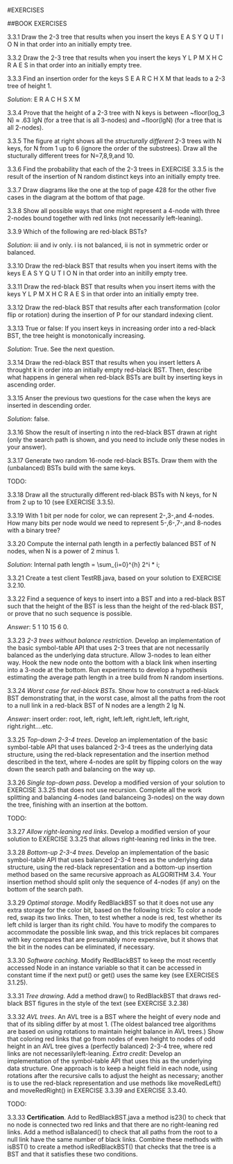 #EXERCISES

##BOOK EXERCISES

3.3.1 Draw the 2-3 tree that results when you insert the keys E A S Y Q U T I O N in that order into an initially empty tree.

3.3.2 Draw the 2-3 tree that results when you insert the keys Y L P M X H C R A E S in that order into an initially empty tree.

3.3.3 Find an insertion order for the keys S E A R C H X M that leads to a 2-3 tree of height 1.
 
 *Solution*: E R A C H S X M

 3.3.4 Prove that the height of a 2-3 tree with N keys is between ~floor(log_3 N) $\approx$ .63 lgN (for a tree that is all 3-nodes) and ~floor(lgN) (for a tree that is all 2-nodes).

 3.3.5 The figure at right shows all the *structurally different* 2-3 trees with N keys, for N from 1 up to 6 (ignore the order of the substrees). Draw all the stucturally different trees for N=7,8,9,and 10.

 3.3.6 Find the probability that each of the 2-3 trees in EXERCISE 3.3.5 is the result of the insertion of N random distinct keys into an initially empty tree.

3.3.7 Draw diagrams like the one at the top of page 428 for the other five cases in the diagram at the bottom of that page.

3.3.8 Show all possible ways that one might represent a 4-node with three 2-nodes bound together with red links (not necessarily left-leaning).

3.3.9 Which of the following are red-black BSTs?

*Solution*: iii and iv only. i is not balanced, ii is not in symmetric order or balanced.

3.3.10 Draw the red-black BST that results when you insert items with the keys E A S Y Q U T I O N in that order into an initilly empty tree.

3.3.11 Draw the red-black BST that results when you insert items with the keys Y L P M X H C R A E S in that order into an initially empty tree.

3.3.12 Draw the red-black BST that results after each transformation (color flip or rotation) during the insertion of P for our standard indexing client.

3.3.13 True or false: If you insert keys in increasing order into a red-black BST, the tree height is monotonically increasing.

*Solution*: True. See the next question.

3.3.14 Draw the red-black BST that results when you insert letters A throught k in order into an initially empty red-black BST. Then, describe what happens in general when red-black BSTs are built by inserting keys in ascending order.

3.3.15 Anser the previous two questions for the case when the keys are inserted in descending order.

*Solution*: false.

3.3.16 Show the result of inserting n into the red-black BST drawn at right (only the search path is shown, and you need to include only these nodes in your answer).

3.3.17 Generate two random 16-node red-black BSTs. Draw them with the (unbalanced) BSTs build with the same keys.

TODO: 

3.3.18 Draw all the structurally different red-black BSTs with N keys, for N from 2 up to 10 (see EXERCISE 3.3.5).

3.3.19 With 1 bit per node for color, we can represent 2-,3-,and 4-nodes. How many bits per node would we need to represent 5-,6-,7-,and 8-nodes with a binary tree?

3.3.20 Compute the internal path length in a perfectly balanced BST of N nodes, when N is a power of 2 minus 1.

*Solution*: Internal path length = \sum_{i=0}^{h} 2^i * i;

3.3.21 Create a test client TestRB.java, based on your solution to EXERCISE 3.2.10.

3.3.22 Find a sequence of keys to insert into a BST and into a red-black BST such that the height of the BST is less than the height of the red-black BST, or prove that no such sequence is possible.

*Answer*: 5 1 10 15 6 0.

3.3.23 *2-3 trees without balance restriction*. Develop an implementation of the basic symbol-table API that uses 2-3 trees that are not necessarily balanced as the underlying data structure. Allow 3-nodes to lean either way. Hook the new node onto the bottom with a black link when inserting into a 3-node at the bottom. Run experiments to develop a hypothesis estimating the average path length in a tree build from N random insertions.

3.3.24 *Worst case for red-black BSTs*. Show how to construct a red-black BST demonstrating that, in the worst case, almost all the paths from the root to a null link in a red-black BST of N nodes are a length 2 lg N.

*Answer*: insert order: root, left, right, left.left, right.left, left.right, right.right....etc.

3.3.25 *Top-down 2-3-4 trees*. Develop an implementation of the basic symbol-table API that uses balanced 2-3-4 trees as the underlying data structure, using the red-black representation and the insertion method described in the text, where 4-nodes are split by flipping colors on the way down the search path and balancing on the way up.

3.3.26 *Single top-down pass*. Develop a modified version of your solution to EXERCISE 3.3.25 that does not use recursion. Complete all the work splitting and balancing 4-nodes (and balanceing 3-nodes) on the way down the tree, finishing with an insertion at the bottom.

TODO:

3.3.27 *Allow right-leaning red links*. Develop a modified version of your solution to EXERCISE 3.3.25 that allows right-leaning red links in the tree.

3.3.28 *Bottom-up 2-3-4 trees*. Develop an implementation of the basic symbol-table API that uses balanced 2-3-4 trees as the underlying data structure, using the red-black representation and a bottom-up insertion method based on the same recursive approach as ALGORITHM 3.4. Your insertion method should split only the sequence of 4-nodes (if any) on the bottom of the search path.

3.3.29 *Optimal storage*. Modify RedBlackBST so that it does not use any extra storage for the color bit, based on the following trick: To color a node red, swap its two links. Then, to test whether a node is red, test whether its left child is larger than its right child. You have to modify the compares to accommodate the possible link swap, and this trick replaces bit compares with key compares that are presumably more expensive, but it shows that the bit in the nodes
can be eliminated, if necessary.

3.3.30 *Software caching*. Modify RedBlackBST to keep the most recently accessed Node in an instance variable so that it can be accessed in constant time if the next put() or get() uses the same key (see EXERCISES 3.1.25).

3.3.31 *Tree drawing*. Add a method draw() to RedBlackBST that draws red-black BST figures in the style of the text (see EXERCISE 3.2.38)

3.3.32 *AVL trees*. An AVL tree is a BST where the height of every node and that of its sibling differ by at most 1. (The oldest balanced tree algorithms are based on using rotations to maintain height balance in AVL trees.) Show that coloring red links that go from nodes of even height to nodes of odd height in an AVL tree gives a (perfectly balanced) 2-3-4 tree, where red links are not necessarilyleft-leaning. *Extra credit*: Develop an implementation of the symbol-table API
that uses this as the underlying data structure. One approach is to keep a height field in each node, using rotations after the recursive calls to adjust the height as necessary; another is to use the red-black representation and use methods like moveRedLeft() and moveRedRight() in EXERCISE 3.3.39 and EXERCISE 3.3.40.

TODO:

3.3.33 **Certification**. Add to RedBlackBST.java a method is23() to check that no node is connected two red links and that there are no right-leaning red links. Add a method isBalanced() to check that all paths from the root to a null link have the same number of black links. Combine these methods with isBST() to create a method isRedBlackBST() that checks that the tree is a BST and that it satisfies these two conditions.











